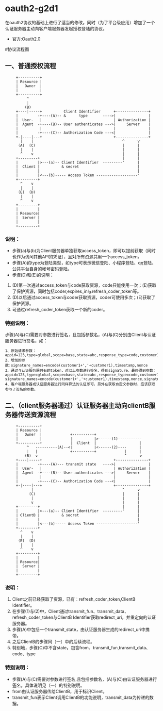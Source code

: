 # oauth2-g2d1
在oauth2协议的基础上进行了适当的修改，同时（为了平台级应用）增加了一个认证服务器主动向客户端服务器发起授权登陆的协议。
* 官方:[Oauth2.0](https://oauth.net/2/)

#协议流程图

## 一、普通授权流程
```
     +----------+
     | Resource |
     |   Owner  |
     |          |
     +----------+
          ^
          |
         (B)
     +----|-----+          Client Identifier      +---------------+
     |         -+----(A)-- &      type       ---->|               |
     |  User-   |                                 | Authorization |
     |  Agent  -+----(B)-- User authenticates --->|     Server    |
     |          |                                 |               |
     |         -+----(C)-- Authorization Code ---<|               |
     +-|----|---+                                 +---------------+
       |    |                                         ^      v
      (A)  (C)                                        |      |
       |    |                                         |      |
       ^    v                                         |      |
     +---------+                                      |      |
     |         |>---(a)-- Client Identifier  ---------'      |
     |  Client |          & secret                           |
     |         |                                             |
     |         |<---(b)----- Access Token -------------------'
     +---------+
       ^    v   
       |    |   
      (E)  (D)  
       |    |   
       ^    v   
     +---------+
     |         |
     | Resource|
     |  Server |
     |         |
     +---------+
```
### 说明：
* 步骤(a)与(b)为Client服务器单独获取access\_token，即可以提前获取（同时也作为访问其他API的凭证），且对所有资源共用一个access\_token。
* 步骤(A)的type为登陆类型，如type可表示微信登陆、小程序登陆、qq登陆、公共平台自身的帐号密码登陆。
* 步骤(D)和(E)的说明：
1. (D)第一次通过access\_token与code获取资源，code只能使用一次；(E)获取了保护资源，同时包括coder,expires\_in与refresh\_coder\_token等。
2. (D)以后通过access\_token与coder获取资源，coder可使用多次；(E)获取了保护资源。
3. 可通过refresh\_coder\_token获取一个新的coder。

### 特别说明：
步骤(A)与(C)需要对参数进行签名，且包括参数名，(A)与(C)分别由Client与认证服务器进行签名，如：
```
1、原始请求参数：appid=123,type=global,scope=base,state=abc,response_type=code,customer1=xyz,customer2=xyz2
2、增加的参数:signature_names=encode(customer1+','+customer1),timestamp,nonce
3、通过与认证服务器共有的token，对以上参数进行签名，得到signature，最终得到参数：
appid=123,type=global,scope=base,state=abc,response_type=code,customer1=xyz,customer2=xyz2,
signature_names=encode(customer1+','+customer1),timestamp,nonce,signature
4、客户端服务器或认证服务器进行同样算法的认证即可，另外在获取自定义参数时、应该获取参与了签名的参数。
```

## 二、（client服务器通过）认证服务器主动向clientB服务器传送资源流程
```
     +----------+                               
     | Resource |                               
     |   Owner  |             +----------+                         
     |          |             |          |>------(1)-----------   
     +----------+             |  Client  |                    |   
          ^   ----------(A)--<|          |<------(2)----      |   
          |   |               +----------+             |      |   
         (B)  v                                        ^      v   
     +----|-----+                                 +---------------+
     |         -+----(A)--- transmit state   ---->|               |
     |  User-   |                                 | Authorization |
     |  Agent  -+----(B)-- User authenticates --->|     Server    |
     |          |                                 |               |
     |         -+----(C)-- Authorization Code ---<|               |
     +-|----|---+                                 +---------------+
            |                                         ^      v
           (C)                                        |      |
            |                                         |      |
            v                                         |      |
     +---------+                                      |      |
     |         |>---(a)-- Client Identifier  ---------'      |
     | ClientB |          & secret                           |
     |         |                                             |
     |         |<---(b)----- Access Token -------------------'
     +---------+
       ^    v   
       |    |   
      (E)  (D)  
       |    |   
       ^    v   
     +---------+
     |         |
     | Resource|
     |  Server |
     |         |
     +---------+
```
### 说明：
1. Client之前已经获取了资源，已有：refresh\_coder\_token,ClientB Identifier。
2. 在步骤(1)与(2)中，Client通过transmit\_fun、transmit\_data、refresh\_coder\_token与ClientB Identifier获取redirect\_uri，并重定向的认证服务器。
3. 步骤(A)中包括一个transmit\_state，由认证服务器生成的redirect\_uri中携带。
4. 之后ClientB的步骤同（一）中的后续流程。
5. 特别地，步骤(C)中不含state，包含from、transmit\_fun,transmit\_data、code、type

### 特别说明：
* 步骤(A)与(C)需要对参数进行签名,且包括参数名，(A)与(C)由认证服务器进行签名，具体说明见（一）的特别说明。
* from由认证服务器传给ClientB，用于标识Client。
* transmit\_fun表示Client调用ClientB的功能说明，transmit\_data为传递的数据。